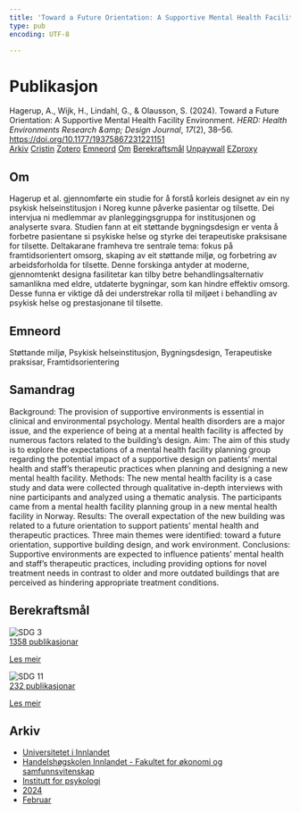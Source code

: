 ```yaml
---
title: 'Toward a Future Orientation: A Supportive Mental Health Facility Environment'
type: pub
encoding: UTF-8

---
```

<h1>Publikasjon</h1>
<article id="csl-bib-container-YLP9KSVM" class="csl-bib-container">
  <div class="csl-bib-body"> <div class="csl-entry">Hagerup, A., Wijk, H., Lindahl, G., &#38; Olausson, S. (2024). Toward a Future Orientation: A Supportive Mental Health Facility Environment. <i>HERD: Health Environments Research &#38;amp; Design Journal</i>, <i>17</i>(2), 38–56. <a href="https://doi.org/10.1177/19375867231221151">https://doi.org/10.1177/19375867231221151</a></div> </div>
  <div class="csl-bib-buttons">
    <a href="#taxonomy-article-YLP9KSVM" alt="archive" class="csl-bib-button">Arkiv</a>
    <a href="https://app.cristin.no/results/show.jsf?id=2243723" alt="Cristin" class="csl-bib-button">Cristin</a>
    <a href="http://zotero.org/groups/5881554/items/YLP9KSVM" alt="Zotero" class="csl-bib-button">Zotero</a>
    <a href="#keywords-article-YLP9KSVM" alt="keywords" class="csl-bib-button">Emneord</a>
    <a href="#about-article-YLP9KSVM" alt="about_pub" class="csl-bib-button">Om</a>
    <a href="#sdg-article-YLP9KSVM" alt="sdg" class="csl-bib-button">Berekraftsmål</a>
    <a href="https://journals.sagepub.com/doi/pdf/10.1177/19375867231221151" alt="Unpaywall" class="csl-bib-button">Unpaywall</a>
    <a href="https://journals.sagepub.com/doi/pdf/10.1177/19375867231221151" alt="EZproxy" class="csl-bib-button">EZproxy</a>
  </div>
  <div id="csl-bib-meta-container-YLP9KSVM"></div>
</article>
<div id="csl-bib-meta-YLP9KSVM" class="csl-bib-meta">
  <article id="about-article-YLP9KSVM" class="about_pub-article">
    <h1>Om</h1>
    Hagerup et al. gjennomførte ein studie for å forstå korleis designet av ein ny psykisk helseinstitusjon i Noreg kunne påverke pasientar og tilsette. Dei intervjua ni medlemmar av planleggingsgruppa for institusjonen og analyserte svara. Studien fann at eit støttande bygningsdesign er venta å forbetre pasientane si psykiske helse og styrke dei terapeutiske praksisane for tilsette. Deltakarane framheva tre sentrale tema: fokus på framtidsorientert omsorg, skaping av eit støttande miljø, og forbetring av arbeidsforholda for tilsette. Denne forskinga antyder at moderne, gjennomtenkt designa fasilitetar kan tilby betre behandlingsalternativ samanlikna med eldre, utdaterte bygningar, som kan hindre effektiv omsorg. Desse funna er viktige då dei understrekar rolla til miljøet i behandling av psykisk helse og prestasjonane til tilsette.
  </article>
  <article id="keywords-article-YLP9KSVM" class="keywords-article">
    <h1>Emneord</h1>
    Støttande miljø, Psykisk helseinstitusjon, Bygningsdesign, Terapeutiske praksisar, Framtidsorientering
  </article>
  <article id="abstract-article-YLP9KSVM" class="abstract-article">
    <h1>Samandrag</h1>
    Background: The provision of supportive environments is essential in clinical and environmental psychology. Mental health disorders are a major issue, and the experience of being at a mental health facility is affected by numerous factors related to the building’s design. Aim: The aim of this study is to explore the expectations of a mental health facility planning group regarding the potential impact of a supportive design on patients’ mental health and staff’s therapeutic practices when planning and designing a new mental health facility. Methods: The new mental health facility is a case study and data were collected through qualitative in-depth interviews with nine participants and analyzed using a thematic analysis. The participants came from a mental health facility planning group in a new mental health facility in Norway. Results: The overall expectation of the new building was related to a future orientation to support patients’ mental health and therapeutic practices. Three main themes were identified: toward a future orientation, supportive building design, and work environment. Conclusions: Supportive environments are expected to influence patients’ mental health and staff’s therapeutic practices, including providing options for novel treatment needs in contrast to older and more outdated buildings that are perceived as hindering appropriate treatment conditions.
  </article>
  <article id="sdg-article-YLP9KSVM" class="sdg-article">
    <h1>Berekraftsmål</h1>
    <div class="sdg-container"><div id="sdg3" class="sdg">
        <img src="{{< params subfolder >}}images/sdg/sdg03_nn.png" class="image" alt="SDG 3">
        <div class="sdg-overlay">
          <a href="{{< params subfolder >}}nn/archive/?sdg=3#archive" class="sdg-publication-count"><span>1358</span> publikasjonar</a>
          <p><a href="https://fn.no/om-fn/fns-baerekraftsmaal/god-helse-og-livskvalitet?lang=nno-NO" class="sdg-read-more">Les meir</a></p>
        </div>
      </div> <div id="sdg11" class="sdg">
        <img src="{{< params subfolder >}}images/sdg/sdg11_nn.png" class="image" alt="SDG 11">
        <div class="sdg-overlay">
          <a href="{{< params subfolder >}}nn/archive/?sdg=11#archive" class="sdg-publication-count"><span>232</span> publikasjonar</a>
          <p><a href="https://fn.no/om-fn/fns-baerekraftsmaal/baerekraftige-byer-og-lokalsamfunn?lang=nno-NO" class="sdg-read-more">Les meir</a></p>
        </div>
      </div></div>
  </article>
  <article id="taxonomy-article-YLP9KSVM" class="taxonomy-article">
    <h1>Arkiv</h1>
    <ul>
      <li><a href="{{< params subfolder >}}nn/archive/?key=3DCRN523">Universitetet i Innlandet</a></li>
      <li><a href="{{< params subfolder >}}nn/archive/?key=DU8Q9LN9">Handelshøgskolen Innlandet - Fakultet for økonomi og samfunnsvitenskap</a></li>
      <li><a href="{{< params subfolder >}}nn/archive/?key=KTD9NXA8">Institutt for psykologi</a></li>
      <li><a href="{{< params subfolder >}}nn/archive/?key=LS3MUAPD">2024</a></li>
      <li><a href="{{< params subfolder >}}nn/archive/?key=PDFDL8RT">Februar</a></li>
    </ul>
  </article>
</div>
